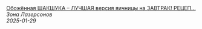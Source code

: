 <!--2025-01-29 10:00:21-->
<div class="yb">
  <a class="nodecor" href="/posts.html?eda/obojennaya_shakshuka_luchshaya_versiya_yaichnicy_na_zavtrak_recept_ot_ili_lazersona">
    <img class="preview" data-videoid="Pabyngb2cKQ" src="https://i1.ytimg.com/vi/Pabyngb2cKQ/hqdefault.jpg" align="middle" alt="">
  </a>
  <div class="inlbl text">
    <a class="nodecor" href="/posts.html?eda/obojennaya_shakshuka_luchshaya_versiya_yaichnicy_na_zavtrak_recept_ot_ili_lazersona">Обожённая ШАКШУКА  – ЛУЧШАЯ версия яичницы на ЗАВТРАК! РЕЦЕП...</a><br>
    <i class="smaller2">Зона Лазерсoнов</i><br>
    <i class="smaller3">2025-01-29</i>
  </div>
</div>
